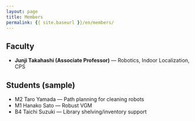 ```yaml
---
layout: page
title: Members
permalink: {{ site.baseurl }}/en/members/
---
```


## Faculty
- **Junji Takahashi (Associate Professor)** — Robotics, Indoor Localization, CPS

## Students (sample)
- M2 Taro Yamada — Path planning for cleaning robots
- M1 Hanako Sato — Robust VGM
- B4 Taichi Suzuki — Library shelving/inventory support
